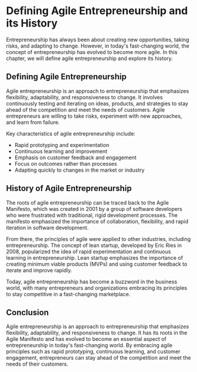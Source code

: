 Defining Agile Entrepreneurship and its History
================================================================================================

Entrepreneurship has always been about creating new opportunities, taking risks, and adapting to change. However, in today's fast-changing world, the concept of entrepreneurship has evolved to become more agile. In this chapter, we will define agile entrepreneurship and explore its history.

Defining Agile Entrepreneurship
-------------------------------

Agile entrepreneurship is an approach to entrepreneurship that emphasizes flexibility, adaptability, and responsiveness to change. It involves continuously testing and iterating on ideas, products, and strategies to stay ahead of the competition and meet the needs of customers. Agile entrepreneurs are willing to take risks, experiment with new approaches, and learn from failure.

Key characteristics of agile entrepreneurship include:

* Rapid prototyping and experimentation
* Continuous learning and improvement
* Emphasis on customer feedback and engagement
* Focus on outcomes rather than processes
* Adapting quickly to changes in the market or industry

History of Agile Entrepreneurship
---------------------------------

The roots of agile entrepreneurship can be traced back to the Agile Manifesto, which was created in 2001 by a group of software developers who were frustrated with traditional, rigid development processes. The manifesto emphasized the importance of collaboration, flexibility, and rapid iteration in software development.

From there, the principles of agile were applied to other industries, including entrepreneurship. The concept of lean startup, developed by Eric Ries in 2008, popularized the idea of rapid experimentation and continuous learning in entrepreneurship. Lean startup emphasizes the importance of creating minimum viable products (MVPs) and using customer feedback to iterate and improve rapidly.

Today, agile entrepreneurship has become a buzzword in the business world, with many entrepreneurs and organizations embracing its principles to stay competitive in a fast-changing marketplace.

Conclusion
----------

Agile entrepreneurship is an approach to entrepreneurship that emphasizes flexibility, adaptability, and responsiveness to change. It has its roots in the Agile Manifesto and has evolved to become an essential aspect of entrepreneurship in today's fast-changing world. By embracing agile principles such as rapid prototyping, continuous learning, and customer engagement, entrepreneurs can stay ahead of the competition and meet the needs of their customers.
